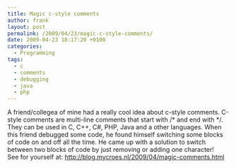 ```yaml
---
title: Magic c-style comments
author: frank
layout: post
permalink: /2009/04/23/magic-c-style-comments/
date: 2009-04-23 18:17:20 +0100
categories:
  - Programming
tags:
  - c
  - comments
  - debugging
  - java
  - php
---
```

A friend/collegea of mine had a really cool idea about c-style comments. C-style comments are multi-line comments that start with /\* and end with \*/. They can be used in C, C++, C#, PHP, Java and a other languages. When this friend debugged some code, he found himself switching some blocks of code on and off all the time. He came up with a solution to switch between two blocks of code by just removing or adding one character!  
See for yourself at: <http://blog.mycroes.nl/2009/04/magic-comments.html>

